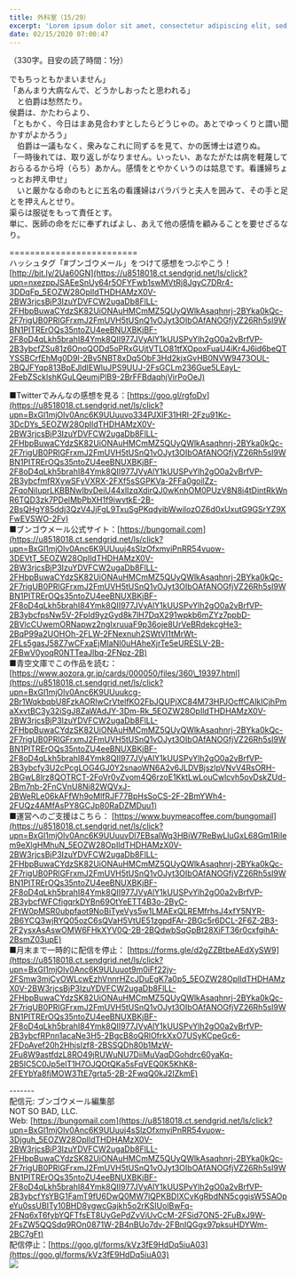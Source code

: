 ```yaml
---
title: 外科室（15/29）
excerpt: 'Lorem ipsum dolor sit amet, consectetur adipiscing elit, sed do eiusmod tempor incididunt ut labore et dolore magna aliqua. Praesent elementum facilisis leo vel fringilla est ullamcorper eget. At imperdiet dui accumsan sit amet nulla facilisi morbi tempus.'
date: 02/15/2020 07:00:47
---
```


（330字。目安の読了時間：1分）  
  
でもちっともかまいません」  
「あんまり大病なんで、どうかしおったと思われる」  
　と伯爵は愁然たり。  
侯爵は、かたわらより、  
「ともかく、今日はまあ見合わすとしたらどうじゃの。あとでゆっくりと謂い聞かすがよかろう」  
　伯爵は一議もなく、衆みなこれに同ずるを見て、かの医博士は遮りぬ。  
「一時後れては、取り返しがなりません。いったい、あなたがたは病を軽蔑しておらるるから埒（らち）あかん。感情をとやかくいうのは姑息です。看護婦ちょっとお押え申せ」  
　いと厳かなる命のもとに五名の看護婦はバラバラと夫人を囲みて、その手と足とを押えんとせり。  
渠らは服従をもって責任とす。  
単に、医師の命をだに奉ずればよし、あえて他の感情を顧みることを要せざるなり。  
  
\=========================  
ハッシュタグ「#ブンゴウメール」をつけて感想をつぶやこう！　  
[http://bit.ly/2Ua60GN](https://u8518018.ct.sendgrid.net/ls/click?upn=nxezppJSAEeSnUy64r5OFYFwb1swMVtRj8JgyC7DRr4-3DDqFp_5EOZW28OpIldTHDHAMzX0V-2BW3rjcsBjP3IzuYDVFCW2ugaDb8FlLL-2FHbpBuwaCYdzSK82UiONAuHMCmMZ5QUyQWlkAsaqhnrj-2BYka0kQc-2F7rigUB0PRlGFrxmJ2FmUVH5tUSnQ1vOJyt3OIbOAfANOGfjVZ26Rh5sI9WBN1PITRErOQs35ntoZU4eeBNUXBKjBF-2F8oD4qLkh5brahI84Ymk8QII977JVyAlY1kUUSPvYlh2gO0a2vBrfVP-2B3ybcfZSu81z6OnoQODd5oPRxGUjtVTLO81tfXOpoxFuaU4iKr4J6id6beQTYSSBCrfEhMg0D9I-2Bv5NBT8xDq5ObF3Hd2kjxGvHB0NVW9473OUL-2BQJFYqp813BpEJldIEWluJPS9UUJ-2FsGCLm236Gue5LEayL-2FebZScklshKGuLQeumjPlB9-2BrFFBdaqhjVirPoOeJ)  
  
■Twitterでみんなの感想を見る：[https://goo.gl/rgfoDv](https://u8518018.ct.sendgrid.net/ls/click?upn=BxGl1mjOlv0Anc6K9UUuuvo334PJXlF31HRI-2Fzu91Kc-3DcDYs_5EOZW28OpIldTHDHAMzX0V-2BW3rjcsBjP3IzuYDVFCW2ugaDb8FlLL-2FHbpBuwaCYdzSK82UiONAuHMCmMZ5QUyQWlkAsaqhnrj-2BYka0kQc-2F7rigUB0PRlGFrxmJ2FmUVH5tUSnQ1vOJyt3OIbOAfANOGfjVZ26Rh5sI9WBN1PITRErOQs35ntoZU4eeBNUXBKjBF-2F8oD4qLkh5brahI84Ymk8QII977JVyAlY1kUUSPvYlh2gO0a2vBrfVP-2B3ybcfmfRXywSFyVXRX-2FXf5sSGPKVa-2FFa0goilZz-2FqoNiIuprLKBBNwIbvDeiU44xlIzqXdirQJ0wKnhOM0PUzV8N8i4tDintRkWnR6TQD3zk7PDelMbPbXH1f9iwvtkE-2B-2BsQHgY85ddj3QzV4JjFgL9TxuSgPKqdyibWwilozOZ6d0xUxutG9GSrYZ9XFwEVSWO-2Fv)  
■ブンゴウメール公式サイト：[https://bungomail.com](https://u8518018.ct.sendgrid.net/ls/click?upn=BxGl1mjOlv0Anc6K9UUuuj4sSlzOfxmyiPnRR54vuow-3DEVtT_5EOZW28OpIldTHDHAMzX0V-2BW3rjcsBjP3IzuYDVFCW2ugaDb8FlLL-2FHbpBuwaCYdzSK82UiONAuHMCmMZ5QUyQWlkAsaqhnrj-2BYka0kQc-2F7rigUB0PRlGFrxmJ2FmUVH5tUSnQ1vOJyt3OIbOAfANOGfjVZ26Rh5sI9WBN1PITRErOQs35ntoZU4eeBNUXBKjBF-2F8oD4qLkh5brahI84Ymk8QII977JVyAlY1kUUSPvYlh2gO0a2vBrfVP-2B3ybcfpsNw5V-2FpId9yzGyd8k7lH7DqX291wpkb6mZYz7ppbD-2BVlcCUwemORNapwz2ngIxruuaF9p36oje8UrVeBRdekcgHe3-2BqP99a2UOHOh-2FLW-2FNexnuh2SWtVI1tMrWt-2FLs5gasJ58Z7wCFxaEjMIaNI0uHAheXjrTe5eURESLV-2B-2FBwV0yoqR0NTTeaJlbq-2FNpz-2B)  
■青空文庫でこの作品を読む：[https://www.aozora.gr.jp/cards/000050/files/360\_19397.html](https://u8518018.ct.sendgrid.net/ls/click?upn=BxGl1mjOlv0Anc6K9UUuukcg-2Br1WqkbqbU8FzkAORlwCrVtelfKO2FbJQUPjXC84M73HPJOcffCAlkICjhPmaXxvtBC3y32iSgJ8ZaWAdJY-3Dm-Rk_5EOZW28OpIldTHDHAMzX0V-2BW3rjcsBjP3IzuYDVFCW2ugaDb8FlLL-2FHbpBuwaCYdzSK82UiONAuHMCmMZ5QUyQWlkAsaqhnrj-2BYka0kQc-2F7rigUB0PRlGFrxmJ2FmUVH5tUSnQ1vOJyt3OIbOAfANOGfjVZ26Rh5sI9WBN1PITRErOQs35ntoZU4eeBNUXBKjBF-2F8oD4qLkh5brahI84Ymk8QII977JVyAlY1kUUSPvYlh2gO0a2vBrfVP-2B3ybcfy3U2cPcgLOG4GJ0Y2snaoWN6A2v6JLDVBjszlpVNvV4RsORH-2BGwL8lrz8QOTRCT-2FoVr0vZvom4Q6rzoE1KktLwLouCwlcvh5ovDskZUd-2Bm7nb-2FnCVnU8Ni82WQVxJ-2BWeRLe06kAFfWh9oMlfRJF77BpHsSoCS-2F-2BmYWh4-2FUQz4AMfAsPY8GCJp80RaDZMDuu1)  
■運営へのご支援はこちら： [https://www.buymeacoffee.com/bungomail](https://u8518018.ct.sendgrid.net/ls/click?upn=BxGl1mjOlv0Anc6K9UUuuvDl7EBsalWq3HBiW7ReBwLluGxL68Gm1RiIem9eXlgHMhuN_5EOZW28OpIldTHDHAMzX0V-2BW3rjcsBjP3IzuYDVFCW2ugaDb8FlLL-2FHbpBuwaCYdzSK82UiONAuHMCmMZ5QUyQWlkAsaqhnrj-2BYka0kQc-2F7rigUB0PRlGFrxmJ2FmUVH5tUSnQ1vOJyt3OIbOAfANOGfjVZ26Rh5sI9WBN1PITRErOQs35ntoZU4eeBNUXBKjBF-2F8oD4qLkh5brahI84Ymk8QII977JVyAlY1kUUSPvYlh2gO0a2vBrfVP-2B3ybcfWFCfigqrkDYBn69OtYeETT4B3o-2ByC-2FtW0pMSR0ubpfaot9NoBiTyeVys5w1LMAExQLREMfrhsJ4xfY5NYR-2B6YCQ3wjRYQ05ozC6sQVaH5VtUE51zgpdFAr-2BGc5r6DCL-2F6Z-2B3-2F2ysxAsAswOMW6FHkXYV0Q-2B-2BQdwbSqGpBt28XiFT36r0cxfgihA-2BsmZ03upE)  
■月末まで一時的に配信を停止： [https://forms.gle/d2gZZBtbeAEdXySW9](https://u8518018.ct.sendgrid.net/ls/click?upn=BxGl1mjOlv0Anc6K9UUuuot9m0iFf22jy-2FSmw3mjCyOWLcwEzhVnnrHZcJDuEgK7a0p5_5EOZW28OpIldTHDHAMzX0V-2BW3rjcsBjP3IzuYDVFCW2ugaDb8FlLL-2FHbpBuwaCYdzSK82UiONAuHMCmMZ5QUyQWlkAsaqhnrj-2BYka0kQc-2F7rigUB0PRlGFrxmJ2FmUVH5tUSnQ1vOJyt3OIbOAfANOGfjVZ26Rh5sI9WBN1PITRErOQs35ntoZU4eeBNUXBKjBF-2F8oD4qLkh5brahI84Ymk8QII977JVyAlY1kUUSPvYlh2gO0a2vBrfVP-2B3ybcfRPnn1acaNe3H5-2BgcB8oQRlOfrkXxO7USyKCpeGc6-2FDoAvef20h2HhjsIzf8-2BSSQDh80b1MzW-2Fu8W9astfdzL8RO49jRUWuNU7DiiMuVaqDGohdrc60yaKq-2B5IC5C0Jp5elT1H7OJQOtQKa5sFqVEQ0K5KhK8-2FEYbYa8fjMOW3TtE7grta5-2B-2FwqQ0kJ2IZkmE)  
  
\-------  
配信元: ブンゴウメール編集部  
NOT SO BAD, LLC.  
Web: [https://bungomail.com](https://u8518018.ct.sendgrid.net/ls/click?upn=BxGl1mjOlv0Anc6K9UUuuj4sSlzOfxmyiPnRR54vuow-3Djguh_5EOZW28OpIldTHDHAMzX0V-2BW3rjcsBjP3IzuYDVFCW2ugaDb8FlLL-2FHbpBuwaCYdzSK82UiONAuHMCmMZ5QUyQWlkAsaqhnrj-2BYka0kQc-2F7rigUB0PRlGFrxmJ2FmUVH5tUSnQ1vOJyt3OIbOAfANOGfjVZ26Rh5sI9WBN1PITRErOQs35ntoZU4eeBNUXBKjBF-2F8oD4qLkh5brahI84Ymk8QII977JVyAlY1kUUSPvYlh2gO0a2vBrfVP-2B3ybcfYsYBG1FamT9fU6DwQ0MW7lQPKBDIXCvKgRbdNN5cggisW5SAOpeYu0ssUBITy10BHD8ygwcGajkh5o2rKSIUolBwFq-2FNq6xT6fybYQFTfsET8UyGePdZvViUvCcM-2FSid7ON5-2FuBxJ9W-2FsZW5QQSdq9ROn0871W-2B4nBUo7dv-2FBnIQGgx97pksuHDYWm-2BC7gFt)  
配信停止：[https://goo.gl/forms/kVz3fE9HdDq5iuA03](https://goo.gl/forms/kVz3fE9HdDq5iuA03)  
![](https://u8518018.ct.sendgrid.net/wf/open?upn=ypZaqTjaYrwJSsa-2BLe7H7RcvxSux8rtM6dMtnptkxLQMLiJbmQ03whDMSt9-2BvxM-2BKE6ujadHWCHS-2FYDUUXrKB1ko48yvbyCc0cRihB-2Fp5Bay9wjnwFFFSOMUGZ1XsQFLSw-2BcLxQJ-2FKCEDcoi1anZIt8ng8rC4sYYN0QywIHElysIuhw1IsJAKGrYxLESa5TKoegdr9tFUi1TDkz11bQ80jEt-2FpVkuSrGvRD7xouxSno7ea-2FUyShJ5V7x3dr27ftiTRdnRU-2FDKpEb2iH1Dgyy-2BzArGugmJzpSfARDR-2FwPKh32pBRAe1o7POmICsgh5r0vGEqhntZqSCefTk4Td4Vjo9UFQhB6ojTpSPnMY6nKwg6yd-2Fgdsef10KqwWZA-2FSvbpPSEp2X3xGOg80g-2FOyti97-2BPakrNc39602bFBHHGiN-2FAhDsjFmDzzZD3DVnXY2Hl7NvSMuNxMyRQUUIvF5iwWJQ-3D-3D)